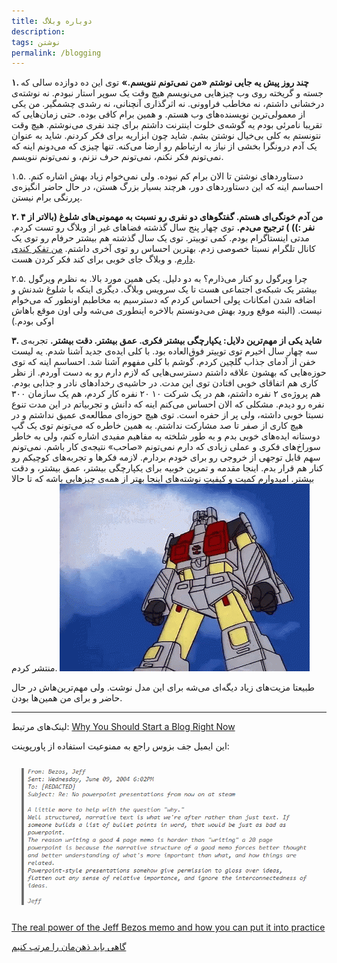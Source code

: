 ```yaml
---
title: دوباره وبلاگ
description: 
tags: نوشتن
permalink: /blogging
---
```



**۱. چند روز پیش یه جایی نوشتم «من نمی‌تونم ننویسم.»**
توی این ده دوازده سالی که جسته و گریخته روی وب چیزهایی می‌نویسم هیچ وقت یک سوپر استار نبودم.
نه نوشته‌ی درخشانی داشتم، نه مخاطب فراوونی. نه اثرگذاری آنچنانی، نه رشدی چشمگیر.
من یکی از معمولی‌ترین نویسنده‌های وب هستم.
و همین برام کافی بوده.
حتی زمان‌هایی که تقریبا نامرئی بودم یه گوشه‌ی خلوت اینترنت داشتم برای چند نفری می‌نوشتم.
هیچ وقت نتونستم به کلی بی‌خیال نوشتن بشم.
شاید چون ابزاریه برای فکر کردنم. شاید به عنوان یک آدم درونگرا بخشی از نیاز به ارتباطم رو ارضا می‌کنه.
تنها چیزی که می‌دونم اینه که نمی‌تونم فکر نکنم، نمی‌تونم حرف نزنم، و نمی‌تونم ننویسم.

۱.۵. دستاوردهای نوشتن تا الان برام کم نبوده. ولی نمی‌خوام زیاد بهش اشاره کنم. احساسم اینه که این دستاوردهای دور، هرچند بسیار بزرگ هستن، در حال حاضر انگیزه‌ی پررنگی برام نیستن.

**۲. من آدم خونگی‌ای هستم. گفتگوهای دو نفری رو نسبت به مهمونی‌های شلوغ (بالاتر از ۴ نفر :)) ) ترجیح می‌دم.**
توی چهار پنج سال گذشته فضاهای غیر از وبلاگ رو تست کردم.
مدتی اینستاگرام بودم. کمی توییتر.
توی یک سال گذشته هم بیشتر حرفام رو توی یک کانال تلگرام نسبتا خصوصی زدم.
بهترین احساس رو توی آخری داشتم.
[من تفکر کندی دارم](https://sive.rs/slow). و وبلاگ جای خوبی برای کند فکر کردن هست.

۲.۵. چرا ویرگول رو کنار می‌ذارم؟ به دو دلیل.
یکی همین مورد بالا. به نظرم ویرگول بیشتر یک شبکه‌ی اجتماعی هست تا یک سرویس وبلاگ.
دیگری اینکه با شلوغ شدنش و اضافه شدن امکانات پولی احساس کردم که دسترسیم به مخاطبم اونطور که می‌خوام نیست. (البته موقع ورود بهش می‌دونستم بالاخره اینطوری می‌شه ولی اون موقع باهاش اوکی بودم.)

**۳. شاید یکی از مهم‌ترین دلایل: یکپارچگی بیشتر فکری. عمق بیشتر. دقت بیشتر.**
تجربه‌ی سه چهار سال اخیرم توی توییتر فوق‌العاده بود. با کلی ایده‌ی جدید آشنا شدم. یه لیست خفن از آدمای جذاب گلچین کردم. گوشم با کلی مفهوم آشنا شد. احساسم اینه که توی حوزه‌هایی که بهشون علاقه داشتم دسترسی‌هایی که لازم دارم رو به دست آوردم.
از نظر کاری هم اتفاقای خوبی افتادن توی این مدت. در حاشیه‌ی رخدادهای نادر و جذابی بودم. هم پروژه‌ی ۲ نفره داشتم، هم در یک شرکت ۱۰ ۲۰ نفره کار کردم، هم یک سازمان ۳۰۰ نفره رو دیدم.
مشکلی که الان احساس می‌کنم اینه که دانش و تجربیاتم در این مدت تنوع نسبتا خوبی داشته، ولی پر از حفره است.
توی هیچ حوزه‌ای مطالعه‌ی عمیق نداشتم و در هیچ کاری از صفر تا صد مشارکت نداشتم.
به همین خاطره که می‌تونم توی یک گپ دوستانه ایده‌های خوبی بدم و به طور شلخته به مفاهیم مفیدی اشاره کنم، ولی به خاطر سوراخ‌های فکری و عملی زیادی که دارم نمی‌تونم «صاحب»‌ نتیجه‌ی کار باشم. نمی‌تونم سهم قابل توجهی از خروجی رو برای خودم بردارم.
لازمه فکرها و تجربه‌های کوچیکم رو کنار هم قرار بدم. اینجا مقدمه و تمرین خوبیه برای یکپارچگی بیشتر، عمق بیشتر، و دقت بیشتر. امیدوارم کمیت و کیفیتِ نوشته‌های اینجا بهتر از همه‌ی چیزهایی باشه که تا حالا منتشر کردم.
![Transformer](transformer.gif)

طبیعتا مزیت‌های زیاد دیگه‌ای می‌شه برای این مدل نوشت. ولی مهم‌ترین‌هاش در حال حاضر و برای من همین‌ها بودن.

---

لینک‌های مرتبط:
[Why You Should Start a Blog Right Now](https://guzey.com/personal/why-have-a-blog/)

این ایمیل جف بزوس راجع به ممنوعیت استفاده از پاورپوینت:

![Jeff PPT](jeff-ppt.png)

[The real power of the Jeff Bezos memo and how you can put it into practice](https://medium.com/swlh/the-real-power-of-the-jeff-bezos-memo-and-how-you-can-put-it-into-practice-even-if-you-dont-have-bb2e66905b77)

[گاهی باید ذهن‌مان را مرتب کنیم](http://mrshabanali.com/%d8%b0%d9%87%d9%86%d9%85%d8%a7%d9%86-%d8%b1%d8%a7-%d9%85%d8%b1%d8%aa%d8%a8-%da%a9%d9%86%db%8c%d9%85/)
